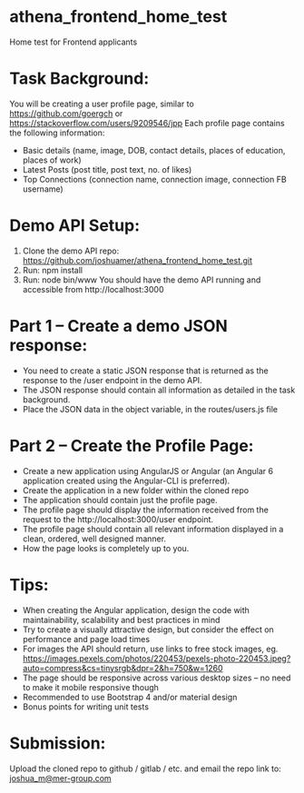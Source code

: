 # athena_frontend_home_test
Home test for Frontend applicants

# Task Background:
You will be creating a user profile page, similar to https://github.com/goergch or https://stackoverflow.com/users/9209546/jpp
Each profile page contains the following information:
-	Basic details (name, image, DOB, contact details, places of education, places of work)
-	Latest Posts (post title, post text, no. of likes)
-	Top Connections (connection name, connection image, connection FB username)

# Demo API Setup:
1)	Clone the demo API repo: https://github.com/joshuamer/athena_frontend_home_test.git
2)	Run: npm install
3)	Run: node bin/www
You should have the demo API running and accessible from http://localhost:3000

# Part 1 – Create a demo JSON response:
 - You need to create a static JSON response that is returned as the response to the /user endpoint in the demo API.
 - The JSON response should contain all information as detailed in the task background. 
 - Place the JSON data in the object variable, in the routes/users.js file

# Part 2 – Create the Profile Page:
 - Create a new application using AngularJS or Angular (an Angular 6 application created using the Angular-CLI is preferred).
 - Create the application in a new folder within the cloned repo
 - The application should contain just the profile page.
 - The profile page should display the information received from the request to the http://localhost:3000/user endpoint.
 - The profile page should contain all relevant information displayed in a clean, ordered, well designed manner.
 - How the page looks is completely up to you.

# Tips:
-	When creating the Angular application, design the code with maintainability, scalability and best practices in mind
-	Try to create a visually attractive design, but consider the effect on performance and page load times
-	For images the API should return, use links to free stock images, eg. https://images.pexels.com/photos/220453/pexels-photo-220453.jpeg?auto=compress&cs=tinysrgb&dpr=2&h=750&w=1260
-	The page should be responsive across various desktop sizes – no need to make it mobile responsive though
-	Recommended to use Bootstrap 4 and/or material design
-	Bonus points for writing unit tests

# Submission:
Upload the cloned repo to github / gitlab / etc. and email the repo link to: joshua_m@mer-group.com
